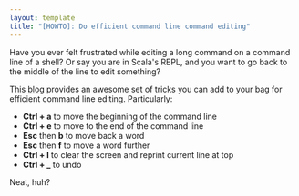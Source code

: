 ```yaml
---
layout: template
title: "[HOWTO]: Do efficient command line command editing"
---
```


Have you ever felt frustrated while editing a long command on a command line of a shell? Or say you are in Scala's REPL, and you want to go back to the middle of the line to edit something? 

This [blog][commands] provides an awesome set of tricks you can add to your bag for efficient command line editing. Particularly:

* __Ctrl + a__ to move the beginning of the command line
* __Ctrl + e__ to move to the end of the command line
* __Esc__ then __b__ to move back a word
* __Esc__ then __f__ to move a word further
* __Ctrl + l__ to clear the screen and reprint current line at top
* **Ctrl + _** to undo

Neat, huh?

[commands]: http://www.math.utah.edu/docs/info/features_7.html#SEC52
